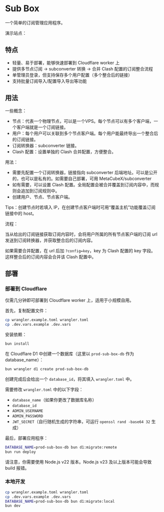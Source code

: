 # Sub Box

一个简单的订阅管理应用程序。

演示站点：

## 特点

- 轻量、易于部署，能够快速部署到 Cloudflare worker 上
- 提供多节点订阅 -> subconverter 转换 -> 合并 Clash 配置的订阅整合流程
- 单管理员登录，但支持保存多个用户配置（多个整合后的链接）
- 支持批量订阅导入/配置导入导出等功能

## 用法

一些概念：

- 节点：代表一个物理节点，可以是一个VPS。每个节点可以有多个客户端，一个客户端就是一个订阅链接。
- 用户：每个用户可以关联到多个节点客户端。每个用户能最终导出一个整合后的订阅链接。
- 订阅转换器：subconverter 链接。
- Clash 配置：设置单独的 Clash 合并配置，方便整合。

用法：

- 需要先配置一个订阅转换器，链接指向 subconverter 后端地址。可以是公开的，也可以是私有的。如需要自己部署，可用 MetaCubeX/subconverter
- 如有需要，可以设置 Clash 配置。全局配置会被合并覆盖到订阅内容中，而规则会追加到订阅规则中。
- 创建用户、节点、节点客户端。

Tips：创建节点时若填入 IP，在创建节点客户端时可用“覆盖主机”功能覆盖订阅链接中的 host。

流程：

当从给出的订阅链接获取订阅内容时，会将用户所属的所有节点客户端的订阅 url 发送到订阅转换器，并获取整合后的订阅内容。

如果需要合并配置，在 url 后加 `?config=key`，key 为 Clash 配置的 key 字段。这样整合后的订阅内容会合并该 Clash 配置中。

## 部署

### 部署到 Cloudflare

仅需几分钟即可部署到 Cloudflare worker 上，适用于小规模自用。

首先，复制配置文件：

```bash
cp wrangler.example.toml wrangler.toml
cp .dev.vars.example .dev.vars
```

安装依赖：

```bash
bun install
```

在 Cloudflare D1 中创建一个数据库（这里以 `prod-sub-box-db` 作为 database_name）：

```bash
bun wrangler d1 create prod-sub-box-db
```

创建完成后会给出一个 `database_id`，将其填入 `wrangler.toml` 中。

需要修改 `wrangler.toml` 中的以下字段：

- `database_name`（如果你更改了数据库名称）
- `database_id`
- `ADMIN_USERNAME`
- `ADMIN_PASSWORD`
- `JWT_SECRET`（自行随机生成的字符串，可运行 `openssl rand -base64 32` 生成）

最后，部署应用程序：

```bash
DATABASE_NAME=prod-sub-box-db bun d1:migrate:remote
bun run deploy
```

请注意，你需要使用 Node.js v22 版本。Node.js v23 及以上版本可能会导致 build 报错。

### 本地开发

```bash
cp wrangler.example.toml wrangler.toml
cp .dev.vars.example .dev.vars
DATABASE_NAME=prod-sub-box-db bun d1:migrate:local
bun dev
```
